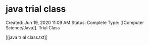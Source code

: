 # java trial class

Created: Jun 19, 2020 11:09 AM
Status: Complete
Type: [[Computer Science/Java]], Trial Class

[[java trial class.txt]]